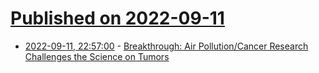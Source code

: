 # [Published on 2022-09-11](index.md)

* [2022-09-11, 22:57:00](https://science.slashdot.org/story/22/09/11/2252242/breakthrough-air-pollutioncancer-research-challenges-the-science-on-tumors?utm_source=rss1.0mainlinkanon&utm_medium=feed) - [Breakthrough:  Air Pollution/Cancer Research Challenges the Science on Tumors](https://science.slashdot.org/story/22/09/11/2252242/breakthrough-air-pollutioncancer-research-challenges-the-science-on-tumors?utm_source=rss1.0mainlinkanon&utm_medium=feed)
